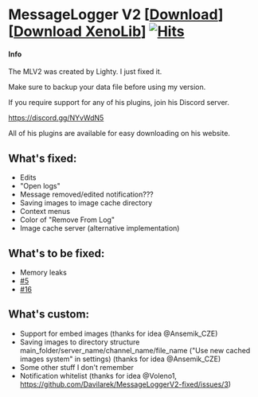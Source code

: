 # MessageLogger V2 [<a target="_blank" href="https://davilarek.github.io/MessageLoggerV2-fixed/download/">Download</a>] [<a target="_blank" href="https://davilarek.github.io/MessageLoggerV2-fixed/download?name=1XenoLib.plugin.js">Download XenoLib</a>] [![Hits](https://hits.seeyoufarm.com/api/count/incr/badge.svg?url=https%3A%2F%2Fdavilarek.github.io%2FMessageLoggerV2-fixed%2Fdownload&count_bg=%2379C83D&title_bg=%23555555&icon=&icon_color=%23E7E7E7&title=Download+count&edge_flat=true)](https://hits.seeyoufarm.com)
#### Info
The MLV2 was created by Lighty. I just fixed it.

Make sure to backup your data file before using my version.

If you require support for any of his plugins, join his Discord server.

https://discord.gg/NYvWdN5

All of his plugins are available for easy downloading on his website.

## What's fixed:
- Edits
- "Open logs"
- Message removed/edited notification???
- Saving images to image cache directory
- Context menus
- Color of "Remove From Log"
- Image cache server (alternative implementation)

## What's to be fixed:
- Memory leaks
- [#5](https://github.com/Davilarek/MessageLoggerV2-fixed/issues/5)
- [#16](https://github.com/Davilarek/MessageLoggerV2-fixed/issues/16)

## What's custom:
- Support for embed images (thanks for idea @Ansemik_CZE)
- Saving images to directory structure main_folder/server_name/channel_name/file_name ("Use new cached images system" in settings) (thanks for idea @Ansemik_CZE)
- Some other stuff I don't remember
- Notification whitelist (thanks for idea @Voleno1, https://github.com/Davilarek/MessageLoggerV2-fixed/issues/3)
